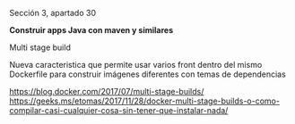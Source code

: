 Sección 3, apartado 30

**Construir apps Java con maven y similares**

Multi stage build

Nueva caracteristica que permite usar varios front dentro del mismo Dockerfile para
construir imágenes diferentes con temas de dependencias


https://blog.docker.com/2017/07/multi-stage-builds/
https://geeks.ms/etomas/2017/11/28/docker-multi-stage-builds-o-como-compilar-casi-cualquier-cosa-sin-tener-que-instalar-nada/
